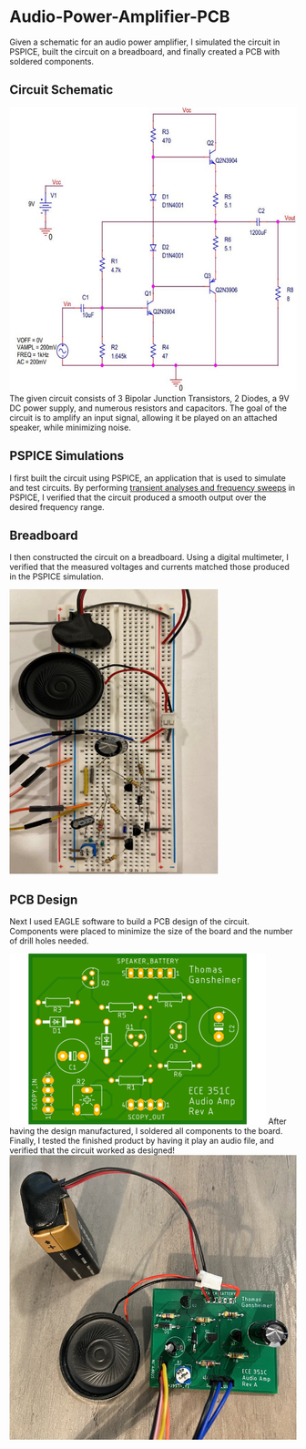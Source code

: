 # Audio-Power-Amplifier-PCB
Given a  schematic for an audio power amplifier, I simulated the circuit in PSPICE, built the circuit on a breadboard, and finally created a PCB with soldered components.

## Circuit Schematic
<img src =Schematics/circuit_schematic.jpg height=500>
The given circuit consists of 3 Bipolar Junction Transistors, 2 Diodes, a 9V DC power supply, and numerous resistors and capacitors. The goal of the circuit is to amplify an input signal, allowing it be played on an attached speaker, while minimizing noise.

## PSPICE Simulations
I first built the circuit using PSPICE, an application that is used to simulate and test circuits. By performing [transient analyses and frequency sweeps](<PSPICE Simulation/graphs_pspice.xlsx>) in PSPICE, I verified that the circuit produced a smooth output over the desired frequency range.

## Breadboard
I then constructed the circuit on a breadboard. Using a digital multimeter, I verified that the measured voltages and currents matched those produced in the PSPICE simulation.

<img src=Breadboard/breadboard.jpg height=500>

## PCB Design
Next I used EAGLE software to build a PCB design of the circuit. Components were placed to minimize the size of the board and the number of drill holes needed.

<img src=PCB/top_side.png height=300>
After having the design manufactured, I soldered all components to the board. Finally, I tested the finished product by having it play an audio file, and verified that the circuit worked as designed!
<img src=PCB/PCB.JPG height=500>
